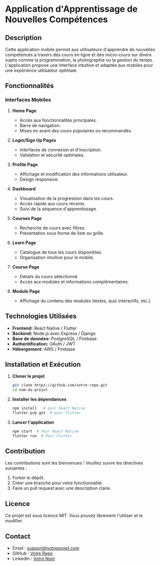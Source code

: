 # Application d'Apprentissage de Nouvelles Compétences

## Description
Cette application mobile permet aux utilisateurs d'apprendre de nouvelles compétences à travers des cours en ligne et des micro-cours sur divers sujets comme la programmation, la photographie ou la gestion du temps. L'application propose une interface intuitive et adaptée aux mobiles pour une expérience utilisateur optimale.

## Fonctionnalités

### Interfaces Mobiles
1. **Home Page**
   - Accès aux fonctionnalités principales.
   - Barre de navigation.
   - Mises en avant des cours populaires ou recommandés.

2. **Login/Sign Up Pages**
   - Interfaces de connexion et d'inscription.
   - Validation et sécurité optimales.

3. **Profile Page**
   - Affichage et modification des informations utilisateur.
   - Design responsive.

4. **Dashboard**
   - Visualisation de la progression dans les cours.
   - Accès rapide aux cours récents.
   - Suivi de la séquence d'apprentissage.

5. **Courses Page**
   - Recherche de cours avec filtres.
   - Présentation sous forme de liste ou grille.

6. **Learn Page**
   - Catalogue de tous les cours disponibles.
   - Organisation intuitive pour le mobile.

7. **Course Page**
   - Détails du cours sélectionné.
   - Accès aux modules et informations complémentaires.

8. **Module Page**
   - Affichage du contenu des modules (textes, quiz interactifs, etc.).

## Technologies Utilisées
- **Frontend:** React Native / Flutter
- **Backend:** Node.js avec Express / Django
- **Base de données:** PostgreSQL / Firebase
- **Authentification:** OAuth / JWT
- **Hébergement:** AWS / Firebase

## Installation et Exécution
1. **Cloner le projet**
   ```sh
   git clone https://github.com/votre-repo.git
   cd nom-du-projet
   ```
2. **Installer les dépendances**
   ```sh
   npm install   # pour React Native
   flutter pub get  # pour Flutter
   ```
3. **Lancer l'application**
   ```sh
   npm start  # Pour React Native
   flutter run  # Pour Flutter
   ```

## Contribution
Les contributions sont les bienvenues ! Veuillez suivre les directives suivantes :
1. Forker le dépôt.
2. Créer une branche pour votre fonctionnalité.
3. Faire un pull request avec une description claire.

## Licence
Ce projet est sous licence MIT. Vous pouvez librement l'utiliser et le modifier.

## Contact
- Email : support@votreprojet.com
- GitHub : [Votre Repo](https://github.com/votre-repo)
- LinkedIn : [Votre Nom](https://www.linkedin.com/in/votre-nom/)

